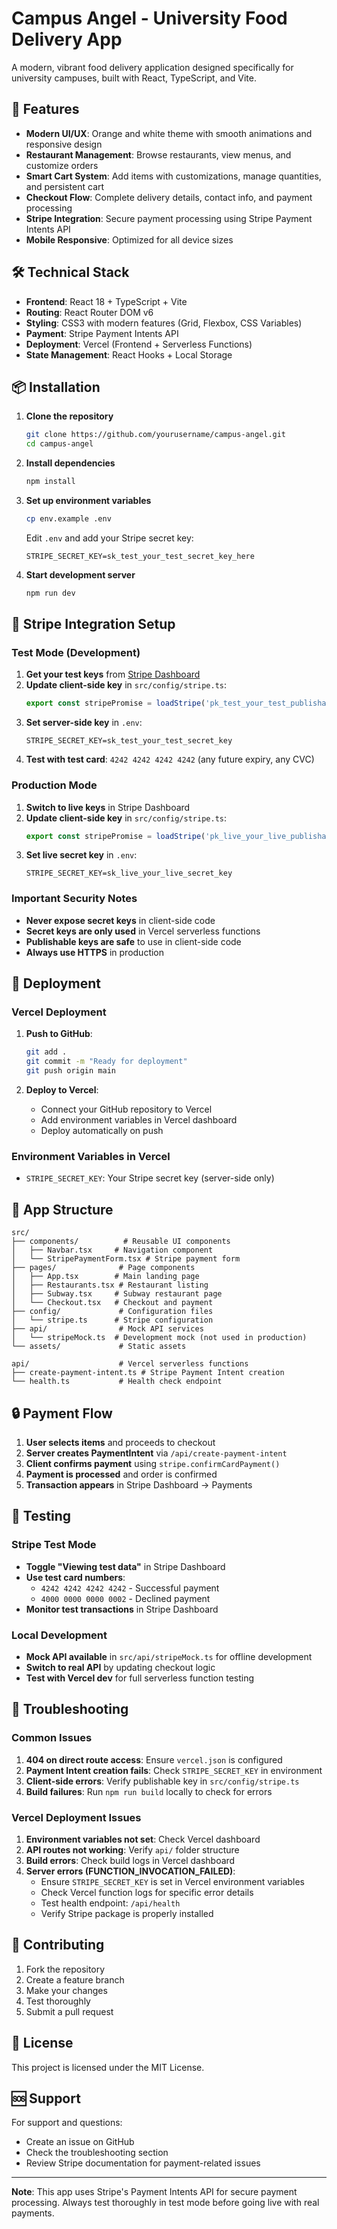 # Campus Angel - University Food Delivery App

A modern, vibrant food delivery application designed specifically for university campuses, built with React, TypeScript, and Vite.

## 🚀 Features

- **Modern UI/UX**: Orange and white theme with smooth animations and responsive design
- **Restaurant Management**: Browse restaurants, view menus, and customize orders
- **Smart Cart System**: Add items with customizations, manage quantities, and persistent cart
- **Checkout Flow**: Complete delivery details, contact info, and payment processing
- **Stripe Integration**: Secure payment processing using Stripe Payment Intents API
- **Mobile Responsive**: Optimized for all device sizes

## 🛠️ Technical Stack

- **Frontend**: React 18 + TypeScript + Vite
- **Routing**: React Router DOM v6
- **Styling**: CSS3 with modern features (Grid, Flexbox, CSS Variables)
- **Payment**: Stripe Payment Intents API
- **Deployment**: Vercel (Frontend + Serverless Functions)
- **State Management**: React Hooks + Local Storage

## 📦 Installation

1. **Clone the repository**
   ```bash
   git clone https://github.com/yourusername/campus-angel.git
   cd campus-angel
   ```

2. **Install dependencies**
   ```bash
   npm install
   ```

3. **Set up environment variables**
   ```bash
   cp env.example .env
   ```
   
   Edit `.env` and add your Stripe secret key:
   ```env
   STRIPE_SECRET_KEY=sk_test_your_test_secret_key_here
   ```

4. **Start development server**
   ```bash
   npm run dev
   ```

## 🔑 Stripe Integration Setup

### Test Mode (Development)
1. **Get your test keys** from [Stripe Dashboard](https://dashboard.stripe.com/apikeys)
2. **Update client-side key** in `src/config/stripe.ts`:
   ```typescript
   export const stripePromise = loadStripe('pk_test_your_test_publishable_key')
   ```
3. **Set server-side key** in `.env`:
   ```env
   STRIPE_SECRET_KEY=sk_test_your_test_secret_key
   ```
4. **Test with test card**: `4242 4242 4242 4242` (any future expiry, any CVC)

### Production Mode
1. **Switch to live keys** in Stripe Dashboard
2. **Update client-side key** in `src/config/stripe.ts`:
   ```typescript
   export const stripePromise = loadStripe('pk_live_your_live_publishable_key')
   ```
3. **Set live secret key** in `.env`:
   ```env
   STRIPE_SECRET_KEY=sk_live_your_live_secret_key
   ```

### Important Security Notes
- **Never expose secret keys** in client-side code
- **Secret keys are only used** in Vercel serverless functions
- **Publishable keys are safe** to use in client-side code
- **Always use HTTPS** in production

## 🚀 Deployment

### Vercel Deployment
1. **Push to GitHub**:
   ```bash
   git add .
   git commit -m "Ready for deployment"
   git push origin main
   ```

2. **Deploy to Vercel**:
   - Connect your GitHub repository to Vercel
   - Add environment variables in Vercel dashboard
   - Deploy automatically on push

### Environment Variables in Vercel
- `STRIPE_SECRET_KEY`: Your Stripe secret key (server-side only)

## 📱 App Structure

```
src/
├── components/          # Reusable UI components
│   ├── Navbar.tsx     # Navigation component
│   └── StripePaymentForm.tsx # Stripe payment form
├── pages/              # Page components
│   ├── App.tsx        # Main landing page
│   ├── Restaurants.tsx # Restaurant listing
│   ├── Subway.tsx     # Subway restaurant page
│   └── Checkout.tsx   # Checkout and payment
├── config/             # Configuration files
│   └── stripe.ts      # Stripe configuration
├── api/                # Mock API services
│   └── stripeMock.ts  # Development mock (not used in production)
└── assets/             # Static assets

api/                    # Vercel serverless functions
├── create-payment-intent.ts # Stripe Payment Intent creation
└── health.ts           # Health check endpoint
```

## 🔒 Payment Flow

1. **User selects items** and proceeds to checkout
2. **Server creates PaymentIntent** via `/api/create-payment-intent`
3. **Client confirms payment** using `stripe.confirmCardPayment()`
4. **Payment is processed** and order is confirmed
5. **Transaction appears** in Stripe Dashboard → Payments

## 🧪 Testing

### Stripe Test Mode
- **Toggle "Viewing test data"** in Stripe Dashboard
- **Use test card numbers**:
  - `4242 4242 4242 4242` - Successful payment
  - `4000 0000 0000 0002` - Declined payment
- **Monitor test transactions** in Stripe Dashboard

### Local Development
- **Mock API available** in `src/api/stripeMock.ts` for offline development
- **Switch to real API** by updating checkout logic
- **Test with Vercel dev** for full serverless function testing

## 🚨 Troubleshooting

### Common Issues
1. **404 on direct route access**: Ensure `vercel.json` is configured
2. **Payment Intent creation fails**: Check `STRIPE_SECRET_KEY` in environment
3. **Client-side errors**: Verify publishable key in `src/config/stripe.ts`
4. **Build failures**: Run `npm run build` locally to check for errors

### Vercel Deployment Issues
1. **Environment variables not set**: Check Vercel dashboard
2. **API routes not working**: Verify `api/` folder structure
3. **Build errors**: Check build logs in Vercel dashboard
4. **Server errors (FUNCTION_INVOCATION_FAILED)**:
   - Ensure `STRIPE_SECRET_KEY` is set in Vercel environment variables
   - Check Vercel function logs for specific error details
   - Test health endpoint: `/api/health`
   - Verify Stripe package is properly installed

## 🤝 Contributing

1. Fork the repository
2. Create a feature branch
3. Make your changes
4. Test thoroughly
5. Submit a pull request

## 📄 License

This project is licensed under the MIT License.

## 🆘 Support

For support and questions:
- Create an issue on GitHub
- Check the troubleshooting section
- Review Stripe documentation for payment-related issues

---

**Note**: This app uses Stripe's Payment Intents API for secure payment processing. Always test thoroughly in test mode before going live with real payments.
